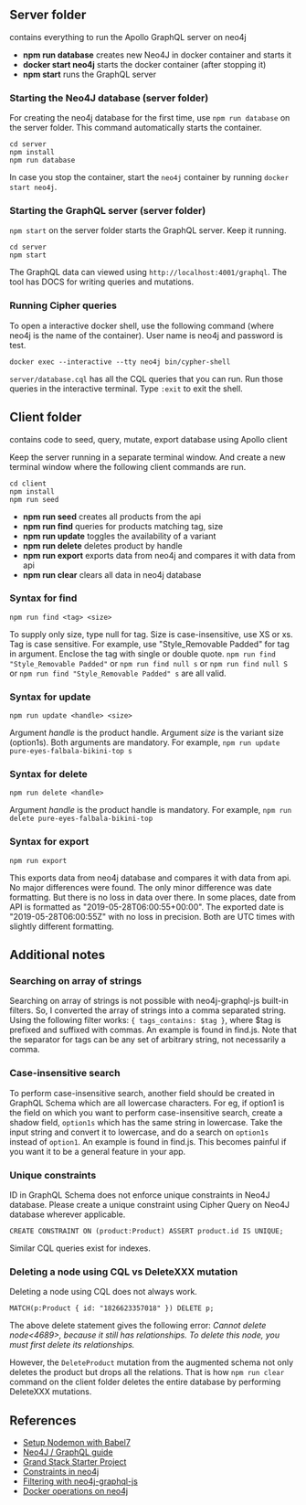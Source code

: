 ## Server folder

contains everything to run the Apollo GraphQL server on neo4j

-   **npm run database** creates new Neo4J in docker container and starts it
-   **docker start neo4j** starts the docker container (after stopping it)
-   **npm start** runs the GraphQL server

### Starting the Neo4J database (server folder)

For creating the neo4j database for the first time, use `npm run database` on the server folder. This command automatically starts the container. 

```
cd server
npm install
npm run database
```

In case you stop the container, start the `neo4j` container by running `docker start neo4j`. 

### Starting the GraphQL server (server folder)

`npm start` on the server folder starts the GraphQL server. Keep it running. 

```
cd server
npm start
```

The GraphQL data can viewed using `http://localhost:4001/graphql`. The tool has DOCS for writing queries and mutations.

### Running Cipher queries

To open a interactive docker shell, use the following command (where neo4j is the name of the container). User name is neo4j and password is test.

```
docker exec --interactive --tty neo4j bin/cypher-shell
```

`server/database.cql` has all the CQL queries that you can run. Run those queries in the interactive terminal. Type `:exit` to exit the shell. 


## Client folder

contains code to seed, query, mutate, export database using Apollo client

Keep the server running in a separate terminal window. And create a new terminal window where the following client commands are run.

```
cd client
npm install
npm run seed
```

-   **npm run seed** creates all products from the api
-   **npm run find** queries for products matching tag, size
-   **npm run update** toggles the availability of a variant
-   **npm run delete** deletes product by handle
-   **npm run export** exports data from neo4j and compares it with data from api
-   **npm run clear** clears all data in neo4j database

### Syntax for find

```
npm run find <tag> <size>
```

To supply only size, type null for tag. Size is case-insensitive, use XS or xs. Tag is case sensitive. For example, use "Style_Removable Padded" for tag in argument. Enclose the tag with single or double quote. `npm run find "Style_Removable Padded"` or `npm run find null s` or `npm run find null S` or `npm run find "Style_Removable Padded" s` are all valid.

### Syntax for update

```
npm run update <handle> <size>
```

Argument _handle_ is the product handle. Argument _size_ is the variant size (option1s). Both arguments are mandatory.
For example, `npm run update pure-eyes-falbala-bikini-top s`

### Syntax for delete

```
npm run delete <handle>
```

Argument _handle_ is the product handle is mandatory. For example, `npm run delete pure-eyes-falbala-bikini-top`

### Syntax for export

```
npm run export
```

This exports data from neo4j database and compares it with data from api. No major differences were found. The only minor difference was date formatting. But there is no loss in data over there. In some places, date from API is formatted as "2019-05-28T06:00:55+00:00". The exported date is "2019-05-28T06:00:55Z" with no loss in precision. Both are UTC times with slightly different formatting.

## Additional notes

### Searching on array of strings

Searching on array of strings is not possible with neo4j-graphql-js built-in filters. So, I converted the array of strings
into a comma separated string. Using the following filter works: `{ tags_contains: $tag }`, where \$tag is prefixed and suffixed with commas. An example is found in find.js. Note that the separator for tags can be any set of arbitrary string, not necessarily a comma.

### Case-insensitive search

To perform case-insensitive search, another field should be created in GraphQL Schema which are all lowercase characters. For eg, if option1 is the field on which you want to perform case-insensitive search, create a shadow field, `option1s` which has the same string in lowercase. Take the input string and convert it to lowercase, and do a search on `option1s` instead of `option1`. An example is found in find.js. This becomes painful if you want it to be a general feature in your app.

### Unique constraints

ID in GraphQL Schema does not enforce unique constraints in Neo4J database. Please create a unique constraint using Cipher Query on Neo4J database wherever applicable.

```
CREATE CONSTRAINT ON (product:Product) ASSERT product.id IS UNIQUE;
```

Similar CQL queries exist for indexes.

### Deleting a node using CQL vs DeleteXXX mutation

Deleting a node using CQL does not always work.

```
MATCH(p:Product { id: "1826623357018" }) DELETE p;
```

The above delete statement gives the following error:
_Cannot delete node<4689>, because it still has relationships. To delete this node, you must first delete its relationships._

However, the `DeleteProduct` mutation from the augmented schema not only deletes the product but drops all the relations. That is how `npm run clear` command on the client folder deletes the entire database by performing DeleteXXX mutations.

## References

-   [Setup Nodemon with Babel7](https://www.codementor.io/michaelumanah/how-to-set-up-babel-7-and-nodemon-with-node-js-pbj7cietc)
-   [Neo4J / GraphQL guide](https://neo4j.com/developer/graphql/)
-   [Grand Stack Starter Project](https://grandstack.io/docs/getting-started-grand-stack-starter.html)
-   [Constraints in neo4j](https://neo4j.com/docs/cypher-manual/current/schema/constraints/)
-   [Filtering with neo4j-graphql-js](https://grandstack.io/docs/graphql-filtering.html)
-   [Docker operations on neo4j](https://neo4j.com/docs/operations-manual/current/docker/operations/)
